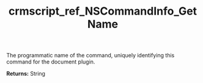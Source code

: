 ﻿---
title: crmscript_ref_NSCommandInfo_GetName
description: String NSCommandInfo.GetName()
intellisense: NSCommandInfo.GetName
keywords: NSCommandInfo, GetName
so.topic: reference
---

The programmatic name of the command, uniquely identifying this command for the document plugin.

**Returns:** String


